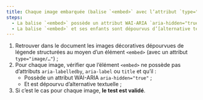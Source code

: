 ```yaml
---
title: Chaque image embarquée (balise `<embed>` avec l’attribut `type="image/…"`) [de décoration](#image-de-decoration), sans [légende](#legende-d-image), vérifie-t-elle ces conditions ?
steps:
  - La balise `<embed>` possède un attribut WAI-ARIA `aria-hidden="true"` ;
  - La balise `<embed>` et ses enfants sont dépourvus d’[alternative textuelle](#alternative-textuelle-image).
---
```


1. Retrouver dans le document les images décoratives dépourvues de légende structurées au moyen d’un élément `<embed>` (avec un attribut `type="image/…"`) ;
2. Pour chaque image, vérifier que l’élément `<embed>` ne possède pas d’attributs `aria-labelledby`, `aria-label` ou `title` et qu’il :
   - Possède un attribut WAI-ARIA `aria-hidden="true"` ;
   - Et est dépourvu d’alternative textuelle ;
3. Si c’est le cas pour chaque image, **le test est validé**.
